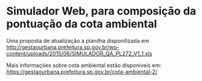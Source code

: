 # Simulador Web, para composição da pontuação da cota ambiental

Uma proposta de atualização a planilha disponilizada em http://gestaourbana.prefeitura.sp.gov.br/wp-content/uploads/2015/06/SIMULADOR_QA_PL272_V1_1.xls

Mais informações sobre cota ambiental estão disponíveis em: https://gestaourbana.prefeitura.sp.gov.br/cota-ambiental-2/
